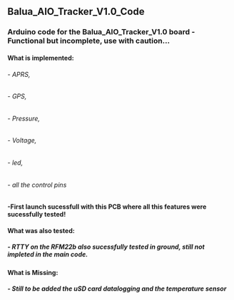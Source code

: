 ## Balua_AIO_Tracker_V1.0_Code

### Arduino code for the Balua_AIO_Tracker_V1.0 board - Functional but incomplete, use with caution...

#### What is implemented:

###### - APRS, 
###### - GPS,    
###### - Pressure,
###### - Voltage,
###### - led, 
###### - all the control pins 

#### -First launch sucessfull with this PCB where all this features were sucessfully tested!

#### What was also tested:

##### - RTTY on the RFM22b also sucessfully tested in ground, still not impleted in the main code.

#### What is Missing:

##### - Still to be added the uSD card datalogging and the temperature sensor


